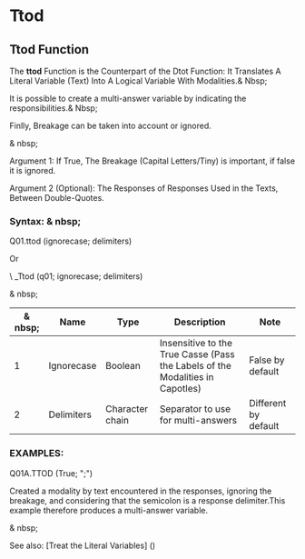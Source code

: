 # Ttod

## Ttod Function

The **ttod** Function is the Counterpart of the Dtot Function: It Translates A Literal Variable (Text) Into A Logical Variable With Modalities.& Nbsp;

It is possible to create a multi-answer variable by indicating the responsibilities.& Nbsp;

Finlly, Breakage can be taken into account or ignored.

& nbsp;

Argument 1: If True, The Breakage (Capital Letters/Tiny) is important, if false it is ignored.

Argument 2 (Optional): The Responses of Responses Used in the Texts, Between Double-Quotes.

### Syntax: & nbsp;

Q01.ttod (ignorecase; delimiters)

Or

\ _Ttod (q01; ignorecase; delimiters)

& nbsp;

|& nbsp;|**Name** |**Type** |**Description** |**Note** |
|--- |--- |--- |--- |--- |
|&#49;|Ignorecase |Boolean |Insensitive to the True Casse (Pass the Labels of the Modalities in Capotles) |False by default |
|&#50;|Delimiters |Character chain |Separator to use for multi-answers |Different by default |

### EXAMPLES:

Q01A.TTOD (True; ";")

Created a modality by text encountered in the responses, ignoring the breakage, and considering that the semicolon is a response delimiter.This example therefore produces a multi-answer variable.

& nbsp;

See also: [Treat the Literal Variables] (<Trellious Little Little.md>)